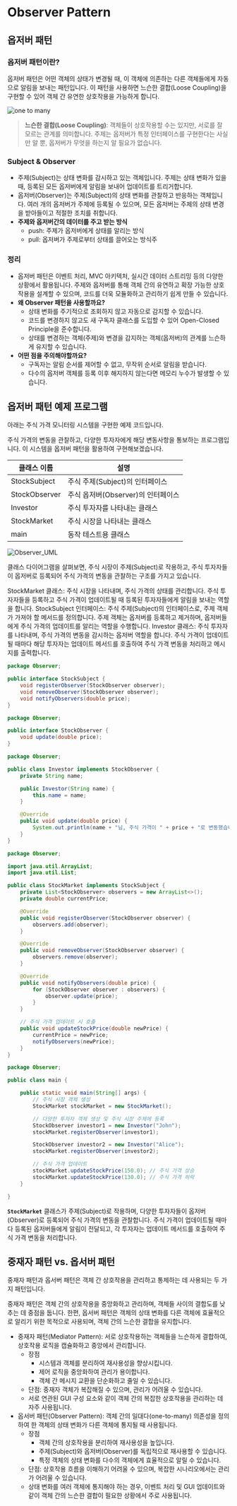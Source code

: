 # Observer Pattern

## **옵저버 패턴**

### **옵저버 패턴이란?**

옵저버 패턴은 어떤 객체의 상태가 변경될 때, 이 객체에 의존하는 다른 객체들에게 자동으로 알림을 보내는 패턴입니다. 이 패턴을 사용하면 느슨한 결합(Loose Coupling)을 구현할 수 있어 객체 간 유연한 상호작용을 가능하게 합니다.

![one to many](https://github.com/kimdabeans/PDA-JavaPattern/assets/79244054/ac714ca0-424c-4b90-8f93-caec5588427e)

> **느슨한 결합(Loose Coupling)**: 객체들이 상호작용할 수는 있지만, 서로를 잘 모르는 관계를 의미합니다. 주제는 옵저버가 특정 인터페이스를 구현한다는 사실만 알 뿐, 옵저버가 무엇을 하는지 알 필요가 없습니다.
> 

### **Subject & Observer**

- 주제(Subject)는 상태 변화를 감시하고 있는 객체입니다. 주제는 상태 변화가 있을 때, 등록된 모든 옵저버에게 알림을 보내어 업데이트를 트리거합니다.
- 옵저버(Observer)는 주제(Subject)의 상태 변화를 관찰하고 반응하는 객체입니다. 여러 개의 옵저버가 주제에 등록될 수 있으며, 모든 옵저버는 주제의 상태 변경을 받아들이고 적절한 조치를 취합니다.
- **주제와 옵저버간의 데이터를 주고 받는 방식**
    - push: 주제가 옵저버에게 상태를 알리는 방식
    - pull: 옵저버가 주제로부터 상태를 끌어오는 방식주

### 정리

- 옵저버 패턴은 이벤트 처리, MVC 아키텍처, 실시간 데이터 스트리밍 등의 다양한 상황에서 활용됩니다. 주제와 옵저버를 통해 객체 간의 유연하고 확장 가능한 상호작용을 설계할 수 있으며, 코드를 더욱 모듈화하고 관리하기 쉽게 만들 수 있습니다.
- **왜 Observer 패턴을 사용할까요?**
    - 상태 변화를 주기적으로 조회하지 않고 자동으로 감지할 수 있습니다.
    - 코드를 변경하지 않고도 새 구독자 클래스를 도입할 수 있어 Open-Closed Principle을 준수합니다.
    - 상태를 변경하는 객체(주제)와 변경을 감지하는 객체(옵저버)의 관계를 느슨하게 유지할 수 있습니다.
- **어떤 점을 주의해야할까요?**
    - 구독자는 알림 순서를 제어할 수 없고, 무작위 순서로 알림을 받습니다.
    - 다수의 옵저버 객체를 등록 이후 해지하지 않는다면 메모리 누수가 발생할 수 있습니다.

## 옵저버 **패턴 예제 프로그램**

아래는 주식 가격 모니터링 시스템을 구현한 예제 코드입니다.

주식 가격의 변동을 관찰하고, 다양한 투자자에게 해당 변동사항을 통보하는 프로그램입니다. 이 시스템을 옵저버 패턴을 활용하여 구현해보겠습니다.

| 클래스 이름 | 설명 |
| --- | --- |
| StockSubject | 주식 주제(Subject)의 인터페이스 |
| StockObserver | 주식 옵저버(Observer)의 인터페이스 |
| Investor | 주식 투자자를 나타내는 클래스 |
| StockMarket | 주식 시장을 나타내는 클래스 |
| main | 동작 테스트용 클래스 |

![Observer_UML](https://github.com/kimdabeans/PDA-JavaPattern/assets/79244054/5a66aff1-173f-4677-affb-6dca11e9b8a2)

클래스 다이어그램을 살펴보면, 주식 시장이 주제(Subject)로 작용하고, 주식 투자자들이 옵저버로 등록되어 주식 가격의 변동을 관찰하는 구조를 가지고 있습니다.

StockMarket 클래스: 주식 시장을 나타내며, 주식 가격의 상태를 관리합니다. 주식 투자자들을 등록하고 주식 가격이 업데이트될 때 등록된 투자자들에게 알림을 보내는 역할을 합니다.
StockSubject 인터페이스: 주식 주제(Subject)의 인터페이스로, 주제 객체가 가져야 할 메서드를 정의합니다. 주제 객체는 옵저버를 등록하고 제거하며, 옵저버들에게 주식 가격의 업데이트를 알리는 역할을 수행합니다.
Investor 클래스: 주식 투자자를 나타내며, 주식 가격의 변동을 감시하는 옵저버 역할을 합니다. 주식 가격이 업데이트될 때마다 해당 투자자는 업데이트 메서드를 호출하여 주식 가격 변동을 처리하고 메시지를 출력합니다.

```java
package Observer;

public interface StockSubject {
    void registerObserver(StockObserver observer);
    void removeObserver(StockObserver observer);
    void notifyObservers(double price);
}
```

```java
package Observer;

public interface StockObserver {
    void update(double price);
}
```

```java
package Observer;

public class Investor implements StockObserver {
    private String name;

    public Investor(String name) {
        this.name = name;
    }

    @Override
    public void update(double price) {
        System.out.println(name + "님, 주식 가격이 " + price + "로 변동했습니다.");
    }
}
```

```java
package Observer;

import java.util.ArrayList;
import java.util.List;

public class StockMarket implements StockSubject {
    private List<StockObserver> observers = new ArrayList<>();
    private double currentPrice;

    @Override
    public void registerObserver(StockObserver observer) {
        observers.add(observer);
    }

    @Override
    public void removeObserver(StockObserver observer) {
        observers.remove(observer);
    }

    @Override
    public void notifyObservers(double price) {
        for (StockObserver observer : observers) {
            observer.update(price);
        }
    }

    // 주식 가격 업데이트 시 호출
    public void updateStockPrice(double newPrice) {
        currentPrice = newPrice;
        notifyObservers(newPrice);
    }
}
```

```java
package Observer;

public class main {

	public static void main(String[] args) {
        // 주식 시장 객체 생성
        StockMarket stockMarket = new StockMarket();

        // 다양한 투자자 객체 생성 및 주식 시장 주제에 등록
        StockObserver investor1 = new Investor("John");
        stockMarket.registerObserver(investor1);

        StockObserver investor2 = new Investor("Alice");
        stockMarket.registerObserver(investor2);

        // 주식 가격 업데이트
        stockMarket.updateStockPrice(150.0); // 주식 가격 상승
        stockMarket.updateStockPrice(130.0); // 주식 가격 하락
    }

}
```

**`StockMarket`** 클래스가 주제(Subject)로 작용하며, 다양한 투자자들이 옵저버(Observer)로 등록되어 주식 가격의 변동을 관찰합니다. 주식 가격이 업데이트될 때마다 등록된 옵저버들에게 알림이 전달되고, 각 투자자는 업데이트 메서드를 호출하여 주식 가격 변동을 처리합니다.

## **중재자 패턴 vs. 옵서버 패턴**

중재자 패턴과 옵서버 패턴은 객체 간 상호작용을 관리하고 통제하는 데 사용되는 두 가지 패턴입니다.

중재자 패턴은 객체 간의 상호작용을 중앙화하고 관리하며, 객체들 사이의 결합도를 낮추는 데 중점을 둡니다. 한편, 옵서버 패턴은 객체의 상태 변화를 다른 객체에 효율적으로 알리기 위한 목적으로 사용되며, 객체 간의 느슨한 결합을 유지합니다.

- 중재자 패턴(Mediator Pattern): 서로 상호작용하는 객체들을 느슨하게 결합하여, 상호작용 로직을 캡슐화하고 중앙에서 관리합니다.
    - 장점
        - 시스템과 객체를 분리하여 재사용성을 향상시킵니다.
        - 제어 로직을 중앙화하여 관리가 용이합니다.
        - 객체 간 메시지 교환을 단순화하고 줄일 수 있습니다.
    - 단점: 중재자 객체가 복잡해질 수 있으며, 관리가 어려울 수 있습니다.
    - 서로 연관된 GUI 구성 요소와 같이 객체 간의 복잡한 상호작용을 관리하는 데 자주 사용됩니다.
- 옵서버 패턴(Observer Pattern): 객체 간의 일대다(one-to-many) 의존성을 정의하여 한 객체의 상태 변화가 다른 객체에 통지될 때 사용됩니다.
    - 장점
        - 객체 간의 상호작용을 분리하여 재사용성을 높입니다.
        - 주제(Subject)와 옵저버(Observer)를 독립적으로 재사용할 수 있습니다.
        - 특정 객체의 상태 변화를 다수의 객체에게 효율적으로 알릴 수 있습니다.
    - 단점: 상호작용 흐름을 이해하기 어려울 수 있으며, 복잡한 시나리오에서는 관리가 어려울 수 있습니다.
    - 상태 변화를 여러 객체에 통지해야 하는 경우, 이벤트 처리 및 GUI 업데이트와 같이 객체 간의 느슨한 결합이 필요한 상황에서 주로 사용됩니다.

